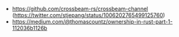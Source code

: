 - https://github.com/crossbeam-rs/crossbeam-channel (https://twitter.com/stjepang/status/1006202765499125760)
- https://medium.com/@thomascountz/ownership-in-rust-part-1-112036b1126b
